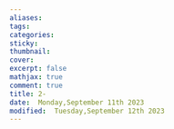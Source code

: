 ```yaml
---
aliases: 
tags: 
categories:
sticky:
thumbnail:
cover: 
excerpt: false
mathjax: true
comment: true
title: 2-
date:  Monday,September 11th 2023
modified:  Tuesday,September 12th 2023
---
```



